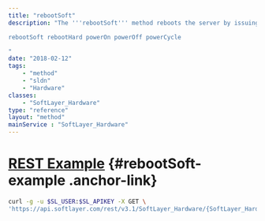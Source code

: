 ```yaml
---
title: "rebootSoft"
description: "The '''rebootSoft''' method reboots the server by issuing a reset command to the server's remote management card via soft reboot. When executing a soft reboot, servers allow all processes to shut down completely before rebooting. Remote management commands are unable to be issued within 20 minutes of issuing a successful soft reboot in order to avoid server failure. Remote management commands include: 

rebootSoft rebootHard powerOn powerOff powerCycle 

"
date: "2018-02-12"
tags:
    - "method"
    - "sldn"
    - "Hardware"
classes:
    - "SoftLayer_Hardware"
type: "reference"
layout: "method"
mainService : "SoftLayer_Hardware"
---
```


# [REST Example](#rebootSoft-example) <a href="/article/rest/"><i class="fas fa-question"></i></a> {#rebootSoft-example .anchor-link} 
```bash
curl -g -u $SL_USER:$SL_APIKEY -X GET \
'https://api.softlayer.com/rest/v3.1/SoftLayer_Hardware/{SoftLayer_HardwareID}/rebootSoft'
```
